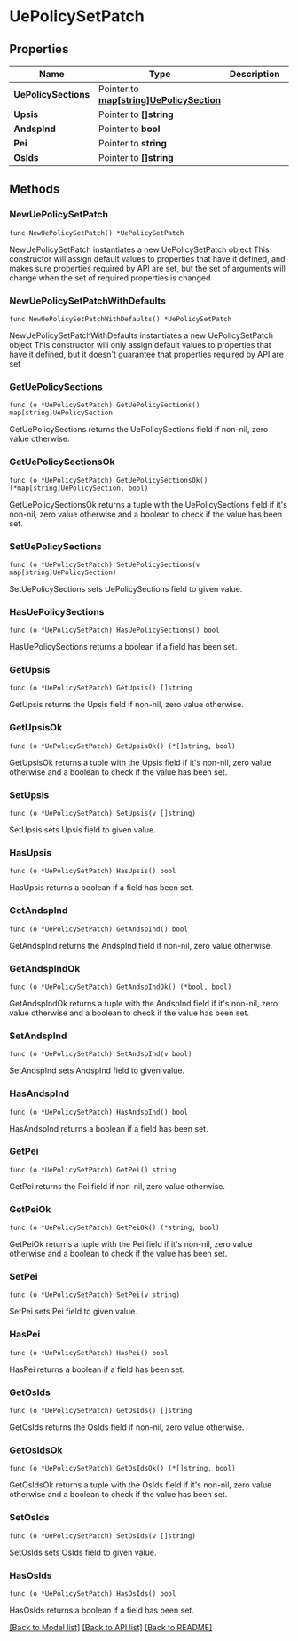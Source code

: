 # UePolicySetPatch

## Properties

Name | Type | Description | Notes
------------ | ------------- | ------------- | -------------
**UePolicySections** | Pointer to [**map[string]UePolicySection**](UePolicySection.md) |  | [optional] 
**Upsis** | Pointer to **[]string** |  | [optional] 
**AndspInd** | Pointer to **bool** |  | [optional] 
**Pei** | Pointer to **string** |  | [optional] 
**OsIds** | Pointer to **[]string** |  | [optional] 

## Methods

### NewUePolicySetPatch

`func NewUePolicySetPatch() *UePolicySetPatch`

NewUePolicySetPatch instantiates a new UePolicySetPatch object
This constructor will assign default values to properties that have it defined,
and makes sure properties required by API are set, but the set of arguments
will change when the set of required properties is changed

### NewUePolicySetPatchWithDefaults

`func NewUePolicySetPatchWithDefaults() *UePolicySetPatch`

NewUePolicySetPatchWithDefaults instantiates a new UePolicySetPatch object
This constructor will only assign default values to properties that have it defined,
but it doesn't guarantee that properties required by API are set

### GetUePolicySections

`func (o *UePolicySetPatch) GetUePolicySections() map[string]UePolicySection`

GetUePolicySections returns the UePolicySections field if non-nil, zero value otherwise.

### GetUePolicySectionsOk

`func (o *UePolicySetPatch) GetUePolicySectionsOk() (*map[string]UePolicySection, bool)`

GetUePolicySectionsOk returns a tuple with the UePolicySections field if it's non-nil, zero value otherwise
and a boolean to check if the value has been set.

### SetUePolicySections

`func (o *UePolicySetPatch) SetUePolicySections(v map[string]UePolicySection)`

SetUePolicySections sets UePolicySections field to given value.

### HasUePolicySections

`func (o *UePolicySetPatch) HasUePolicySections() bool`

HasUePolicySections returns a boolean if a field has been set.

### GetUpsis

`func (o *UePolicySetPatch) GetUpsis() []string`

GetUpsis returns the Upsis field if non-nil, zero value otherwise.

### GetUpsisOk

`func (o *UePolicySetPatch) GetUpsisOk() (*[]string, bool)`

GetUpsisOk returns a tuple with the Upsis field if it's non-nil, zero value otherwise
and a boolean to check if the value has been set.

### SetUpsis

`func (o *UePolicySetPatch) SetUpsis(v []string)`

SetUpsis sets Upsis field to given value.

### HasUpsis

`func (o *UePolicySetPatch) HasUpsis() bool`

HasUpsis returns a boolean if a field has been set.

### GetAndspInd

`func (o *UePolicySetPatch) GetAndspInd() bool`

GetAndspInd returns the AndspInd field if non-nil, zero value otherwise.

### GetAndspIndOk

`func (o *UePolicySetPatch) GetAndspIndOk() (*bool, bool)`

GetAndspIndOk returns a tuple with the AndspInd field if it's non-nil, zero value otherwise
and a boolean to check if the value has been set.

### SetAndspInd

`func (o *UePolicySetPatch) SetAndspInd(v bool)`

SetAndspInd sets AndspInd field to given value.

### HasAndspInd

`func (o *UePolicySetPatch) HasAndspInd() bool`

HasAndspInd returns a boolean if a field has been set.

### GetPei

`func (o *UePolicySetPatch) GetPei() string`

GetPei returns the Pei field if non-nil, zero value otherwise.

### GetPeiOk

`func (o *UePolicySetPatch) GetPeiOk() (*string, bool)`

GetPeiOk returns a tuple with the Pei field if it's non-nil, zero value otherwise
and a boolean to check if the value has been set.

### SetPei

`func (o *UePolicySetPatch) SetPei(v string)`

SetPei sets Pei field to given value.

### HasPei

`func (o *UePolicySetPatch) HasPei() bool`

HasPei returns a boolean if a field has been set.

### GetOsIds

`func (o *UePolicySetPatch) GetOsIds() []string`

GetOsIds returns the OsIds field if non-nil, zero value otherwise.

### GetOsIdsOk

`func (o *UePolicySetPatch) GetOsIdsOk() (*[]string, bool)`

GetOsIdsOk returns a tuple with the OsIds field if it's non-nil, zero value otherwise
and a boolean to check if the value has been set.

### SetOsIds

`func (o *UePolicySetPatch) SetOsIds(v []string)`

SetOsIds sets OsIds field to given value.

### HasOsIds

`func (o *UePolicySetPatch) HasOsIds() bool`

HasOsIds returns a boolean if a field has been set.


[[Back to Model list]](../README.md#documentation-for-models) [[Back to API list]](../README.md#documentation-for-api-endpoints) [[Back to README]](../README.md)


